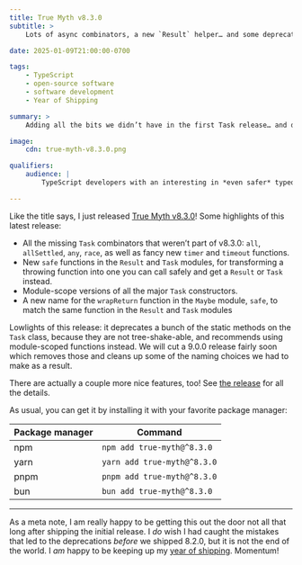 ```yaml
---
title: True Myth v8.3.0
subtitle: >
    Lots of async combinators, a new `Result` helper… and some deprecations.

date: 2025-01-09T21:00:00-0700

tags:
    - TypeScript
    - open-source software
    - software development
    - Year of Shipping

summary: >
    Adding all the bits we didn’t have in the first Task release… and deprecating some mistakes, too.

image:
    cdn: true-myth-v8.3.0.png

qualifiers:
    audience: |
        TypeScript developers with an interesting in *even safer* typed programming with a functional flair.

---
```


Like the title says, I just released [True Myth v8.3.0][8.3.0]! Some highlights of this latest release:

- All the missing `Task` combinators that weren’t part of v8.3.0: `all`, `allSettled`, `any`, `race`, as well as fancy new `timer` and `timeout` functions.
- New `safe` functions in the `Result` and `Task` modules, for transforming a throwing function into one you can call safely and get a `Result` or `Task` instead.
- Module-scope versions of all the major `Task` constructors.
- A new name for the `wrapReturn` function in the `Maybe` module, `safe`, to match the same function in the `Result` and `Task` modules

Lowlights of this release: it deprecates a bunch of the static methods on the `Task` class, because they are not tree-shake-able, and recommends using module-scoped functions instead. We will cut a 9.0.0 release fairly soon which removes those and cleans up some of the naming choices we had to make as a result.

There are actually a couple more nice features, too! See [the release][8.3.0] for all the details.

As usual, you can get it by installing it with your favorite package manager:

| Package manager | Command                     |
| --------------- | --------------------------- |
| npm             | `npm add true-myth@^8.3.0`  |
| yarn            | `yarn add true-myth@^8.3.0` |
| pnpm            | `pnpm add true-myth@^8.3.0` |
| bun             | `bun add true-myth@^8.3.0`  |

---

As a meta note, I am really happy to be getting this out the door not all that long after shipping the initial release. I *do* wish I had caught the mistakes that led to the deprecations *before* we shipped 8.2.0, but it is not the end of the world. I *am* happy to be keeping up my [year of shipping][shipping]. Momentum!

[8.3.0]: https://github.com/true-myth/true-myth/releases/tag/v8.3.0
[8.2.0]: https://github.com/true-myth/true-myth/releases/tag/v8.2.0
[shipping]: https://v5.chriskrycho.com/notes/year-of-shipping/